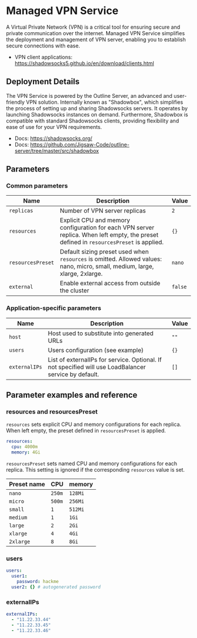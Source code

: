 # Managed VPN Service

A Virtual Private Network (VPN) is a critical tool for ensuring secure and private communication over the internet.
Managed VPN Service simplifies the deployment and management of VPN server, enabling you to establish secure connections with ease.

- VPN client applications: https://shadowsocks5.github.io/en/download/clients.html

## Deployment Details

The VPN Service is powered by the Outline Server, an advanced and user-friendly VPN solution.
Internally known as "Shadowbox", which simplifies the process of setting up and sharing Shadowsocks servers.
It operates by launching Shadowsocks instances on demand.
Furthermore, Shadowbox is compatible with standard Shadowsocks clients, providing flexibility and ease of use for your VPN requirements.

- Docs: https://shadowsocks.org/
- Docs: https://github.com/Jigsaw-Code/outline-server/tree/master/src/shadowbox

## Parameters

### Common parameters

| Name              | Description                                                                                                                             | Value   |
| ----------------- | --------------------------------------------------------------------------------------------------------------------------------------- | ------- |
| `replicas`        | Number of VPN server replicas                                                                                                           | `2`     |
| `resources`       | Explicit CPU and memory configuration for each VPN server replica. When left empty, the preset defined in `resourcesPreset` is applied. | `{}`    |
| `resourcesPreset` | Default sizing preset used when `resources` is omitted. Allowed values: nano, micro, small, medium, large, xlarge, 2xlarge.             | `nano`  |
| `external`        | Enable external access from outside the cluster                                                                                         | `false` |

### Application-specific parameters

| Name          | Description                                                                                           | Value |
| ------------- | ----------------------------------------------------------------------------------------------------- | ----- |
| `host`        | Host used to substitute into generated URLs                                                           | `""`  |
| `users`       | Users configuration (see example)                                                                     | `{}`  |
| `externalIPs` | List of externalIPs for service. Optional. If not specified will use LoadBalancer service by default. | `[]`  |

## Parameter examples and reference

### resources and resourcesPreset

`resources` sets explicit CPU and memory configurations for each replica.
When left empty, the preset defined in `resourcesPreset` is applied.

```yaml
resources:
  cpu: 4000m
  memory: 4Gi
```

`resourcesPreset` sets named CPU and memory configurations for each replica.
This setting is ignored if the corresponding `resources` value is set.

| Preset name | CPU    | memory  |
|-------------|--------|---------|
| `nano`      | `250m` | `128Mi` |
| `micro`     | `500m` | `256Mi` |
| `small`     | `1`    | `512Mi` |
| `medium`    | `1`    | `1Gi`   |
| `large`     | `2`    | `2Gi`   |
| `xlarge`    | `4`    | `4Gi`   |
| `2xlarge`   | `8`    | `8Gi`   |


### users

```yaml
users:                              
  user1:                            
    password: hackme                
  user2: {} # autogenerated password
```


### externalIPs

```yaml
externalIPs:       
  - "11.22.33.44"
  - "11.22.33.45"
  - "11.22.33.46"
```
